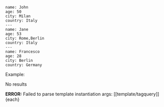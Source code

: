 
```data
name: John
age: 50
city: Milan
country: Italy
---
name: Jane
age: 53
city: Rome,Berlin
country: Italy
---
name: Francesco
age: 28
city: Berlin
country: Germany
```

Example:
<!-- #query data where Berlin in [{{city}}] -->
No results
<!-- /query -->

<!-- #use [[template/tagquery]] {each} -->
**ERROR:** Failed to parse template instantiation args: [[template/tagquery]] {each}
<!-- /use -->
